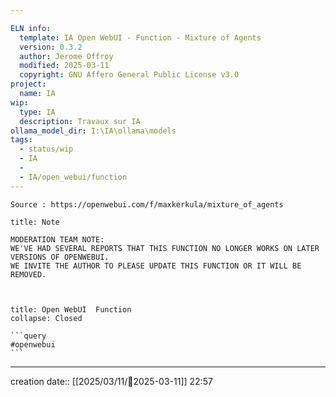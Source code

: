 ```yaml
---

ELN info:
  template: IA Open WebUI - Function - Mixture of Agents
  version: 0.3.2
  author: Jerome Offroy
  modified: 2025-03-11
  copyright: GNU Affero General Public License v3.0
project:
  name: IA
wip:
  type: IA
  description: Travaux sur IA
ollama_model_dir: I:\IA\ollama\models
tags:
  - status/wip
  - IA
  - 
  - IA/open_webui/function
---
```

````ad-tip
Source : https://openwebui.com/f/maxkerkula/mixture_of_agents

````

````ad-failure
title: Note

MODERATION TEAM NOTE:
WE'VE HAD SEVERAL REPORTS THAT THIS FUNCTION NO LONGER WORKS ON LATER VERSIONS OF OPENWEBUI.
WE INVITE THE AUTHOR TO PLEASE UPDATE THIS FUNCTION OR IT WILL BE REMOVED.



````


````ad-tip
title: Open WebUI  Function 
collapse: Closed

```query
#openwebui 
```
````

---
creation date:: [[2025/03/11/📒2025-03-11]]  22:57



